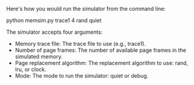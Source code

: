 Here's how you would run the simulator from the command line:

python memsim.py trace1 4 rand quiet

The simulator accepts four arguments:
- Memory trace file: The trace file to use (e.g., trace1).
- Number of page frames: The number of available page frames in the simulated memory.
- Page replacement algorithm: The replacement algorithm to use: rand, lru, or clock.
- Mode: The mode to run the simulator: quiet or debug.
